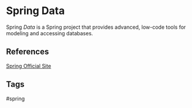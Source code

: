 # Spring Data

Spring *Data* is a Spring project that provides advanced, low-code tools for modeling and accessing databases.  

## References
[Spring Official Site](spring.io)

## Tags
#spring

